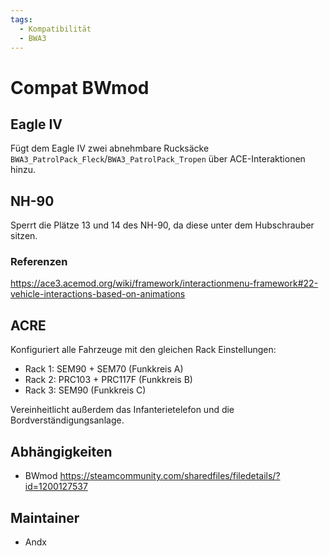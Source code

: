 ```yaml
---
tags:
  - Kompatibilität
  - BWA3
---
```


# Compat BWmod

## Eagle IV

Fügt dem Eagle IV zwei abnehmbare Rucksäcke `BWA3_PatrolPack_Fleck`/`BWA3_PatrolPack_Tropen` über ACE-Interaktionen hinzu.

## NH-90

Sperrt die Plätze 13 und 14 des NH-90, da diese unter dem Hubschrauber sitzen.

### Referenzen

<https://ace3.acemod.org/wiki/framework/interactionmenu-framework#22-vehicle-interactions-based-on-animations>

## ACRE

Konfiguriert alle Fahrzeuge mit den gleichen Rack Einstellungen:

- Rack 1: SEM90 + SEM70 (Funkkreis A)
- Rack 2: PRC103 + PRC117F (Funkkreis B)
- Rack 3: SEM90 (Funkkreis C)

Vereinheitlicht außerdem das Infanterietelefon und die Bordverständigungsanlage.

## Abhängigkeiten

- BWmod <https://steamcommunity.com/sharedfiles/filedetails/?id=1200127537>

## Maintainer

- Andx

